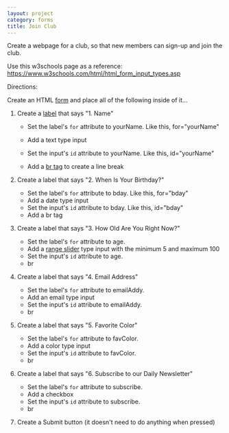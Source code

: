 ```yaml
---
layout: project
category: forms
title: Join Club
---
```

Create a webpage for a club, so that new members can sign-up and join the club.

Use this w3schools page as a reference: https://www.w3schools.com/html/html_form_input_types.asp

Directions:

Create an HTML [form](https://www.w3schools.com/html/html_forms.asp) and place all of the following inside of it...

  1. Create a [label](https://www.w3schools.com/tags/tag_label.asp) that says "1. Name"

      - Set the label's `for` attribute to yourName. Like this, for="yourName"

      - Add a text type input

      - Set the input's `id` attribute to yourName. Like this, id="yourName"

      - Add a [br tag](https://www.w3schools.com/tags/tag_br.asp) to create a line break

  2. Create a label that says "2. When Is Your Birthday?"

      - Set the label's `for` attribute to bday. Like this, for="bday"
      - Add a date type input
      - Set the input's `id` attribute to bday. Like this, id="bday"
      - Add a br tag

  3. Create a label that says "3. How Old Are You Right Now?"
      - Set the label's `for` attribute to age.
      - Add a [range slider](https://www.w3schools.com/tags/att_input_type_range.asp) type input with the minimum 5 and maximum 100
      - Set the input's `id` attribute to age.
      - br
  4. Create a label that says "4. Email Address"
      - Set the label's `for` attribute to emailAddy.
      - Add an email type input
      - Set the input's `id` attribute to emailAddy.
      - br
  5. Create a label that says "5. Favorite Color"
      - Set the label's `for` attribute to favColor.
      - Add a color type input
      - Set the input's `id` attribute to favColor.
      - br
  6. Create a label that says "6. Subscribe to our Daily Newsletter"
      - Set the label's `for` attribute to subscribe.
      - Add a checkbox
      - Set the input's `id` attribute to subscribe.
      - br
  7. Create a Submit button (it doesn't need to do anything when pressed)
